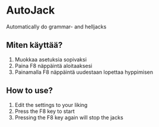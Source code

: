 # AutoJack
Automatically do grammar- and helljacks

## Miten käyttää?
1. Muokkaa asetuksia sopivaksi
2. Paina F8 näppäintä aloitaaksesi
3. Painamalla F8 näppäintä uudestaan lopettaa hyppimisen

## How to use?
1. Edit the settings to your liking
2. Press the F8 key to start
3. Pressing the F8 key again will stop the jacks
